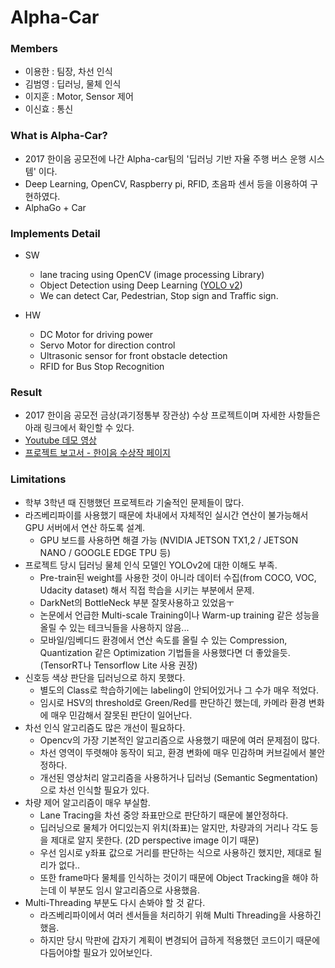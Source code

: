 # Alpha-Car


### Members
- 이용한 : 팀장, 차선 인식 
- 김범영 : 딥러닝, 물체 인식
- 이지훈 : Motor, Sensor 제어
- 이신효 : 통신

### What is Alpha-Car?
- 2017 한이음 공모전에 나간 Alpha-car팀의 '딥러닝 기반 자율 주행 버스 운행 시스템' 이다.
- Deep Learning, OpenCV, Raspberry pi, RFID, 초음파 센서 등을 이용하여 구현하였다.
- AlphaGo + Car


### Implements Detail
- SW
  - lane tracing using OpenCV (image processing Library)
  - Object Detection using Deep Learning ([YOLO v2](https://arxiv.org/pdf/1612.08242.pdf))
  - We can detect Car, Pedestrian, Stop sign and Traffic sign.

- HW
  - DC Motor for driving power
  - Servo Motor for direction control
  - Ultrasonic sensor for front obstacle detection
  - RFID for Bus Stop Recognition

### Result
- 2017 한이음 공모전 금상(과기정통부 장관상) 수상 프로젝트이며 자세한 사항들은 아래 링크에서 확인할 수 있다.
- [Youtube 데모 영상](https://www.youtube.com/watch?v=BcBvTIv5zpw&t=1s)
- [프로젝트 보고서 - 한이음 수상작 페이지](http://www.hanium.or.kr/portal/project/awardList.do)

### Limitations
- 학부 3학년 때 진행했던 프로젝트라 기술적인 문제들이 많다.
- 라즈베리파이를 사용했기 때문에 차내에서 자체적인 실시간 연산이 불가능해서 GPU 서버에서 연산 하도록 설계.
  - GPU 보드를 사용하면 해결 가능 (NVIDIA JETSON TX1,2 / JETSON NANO / GOOGLE EDGE TPU 등)
- 프로젝트 당시 딥러닝 물체 인식 모델인 YOLOv2에 대한 이해도 부족.
  - Pre-train된 weight를 사용한 것이 아니라 데이터 수집(from COCO, VOC, Udacity dataset) 해서 직접 학습을 시키는 부분에서 문제.
  - DarkNet의 BottleNeck 부분 잘못사용하고 있었음ㅜ
  - 논문에서 언급한 Multi-scale Training이나 Warm-up training 같은 성능을 올릴 수 있는 테크닉들을 사용하지 않음...
  - 모바일/임베디드 환경에서 연산 속도를 올릴 수 있는 Compression, Quantization 같은 Optimization 기법들을 사용했다면 더 좋았을듯. (TensorRT나 Tensorflow Lite 사용 권장)
- 신호등 색상 판단을 딥러닝으로 하지 못했다.
  - 별도의 Class로 학습하기에는 labeling이 안되어있거나 그 수가 매우 적었다.
  - 임시로 HSV의 threshold로 Green/Red를 판단하긴 했는데, 카메라 환경 변화에 매우 민감해서 잘못된 판단이 일어난다.
- 차선 인식 알고리즘도 많은 개선이 필요하다.
  - Opencv의 가장 기본적인 알고리즘으로 사용했기 때문에 여러 문제점이 많다.
  - 차선 영역이 뚜렷해야 동작이 되고, 환경 변화에 매우 민감하며 커브길에서 불안정하다.
  - 개선된 영상처리 알고리즘을 사용하거나 딥러닝 (Semantic Segmentation)으로 차선 인식할 필요가 있다.
- 차량 제어 알고리즘이 매우 부실함.
  - Lane Tracing을 차선 중앙 좌표만으로 판단하기 때문에 불안정하다.
  - 딥러닝으로 물체가 어디있는지 위치(좌표)는 알지만, 차량과의 거리나 각도 등을 제대로 알지 못한다. (2D perspective image 이기 때문)
  - 우선 임시로 y좌표 값으로 거리를 판단하는 식으로 사용하긴 했지만, 제대로 될리가 없다..
  - 또한 frame마다 물체를 인식하는 것이기 때문에 Object Tracking을 해야 하는데 이 부분도 임시 알고리즘으로 사용했음.
- Multi-Threading 부분도 다시 손봐야 할 것 같다.
  - 라즈베리파이에서 여러 센서들을 처리하기 위해 Multi Threading을 사용하긴 했음.
  - 하지만 당시 막판에 갑자기 계획이 변경되어 급하게 적용했던 코드이기 때문에 다듬어야할 필요가 있어보인다.
 
